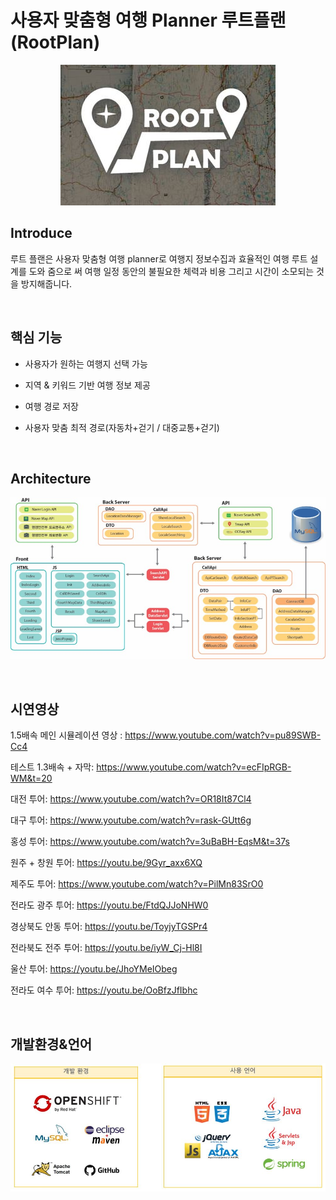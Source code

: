 # 사용자 맞춤형 여행 Planner 루트플랜(RootPlan)

<p align="center"><img src="readme_img/logo.JPG"></p>


**Introduce**
-------------
루트 플랜은 사용자 맞춤형 여행 planner로 여행지 정보수집과 효율적인 여행 루트 설계를 도와 줌으로 써 여행 일정 동안의 불필요한 체력과 비용 그리고 시간이 소모되는 것을 방지해줍니다. 

<br>

**핵심 기능**
-------------
- 사용자가 원하는 여행지 선택 가능

- 지역 & 키워드 기반 여행 정보 제공

- 여행 경로 저장

- 사용자 맞춤 최적 경로(자동차+걷기 / 대중교통+걷기) 

<br>

**Architecture**
-------------
![Architecture](readme_img/architecture.jpg) 

<br>

**시연영상**
-------------

1.5배속 메인 시뮬레이션 영상 : https://www.youtube.com/watch?v=pu89SWB-Cc4

테스트 1.3배속 + 자막: https://www.youtube.com/watch?v=ecFIpRGB-WM&t=20

대전 투어: https://www.youtube.com/watch?v=OR18It87Cl4

대구 투어: https://www.youtube.com/watch?v=rask-GUtt6g

홍성 투어: https://www.youtube.com/watch?v=3uBaBH-EqsM&t=37s

원주 + 창원 투어: https://youtu.be/9Gyr_axx6XQ

제주도 투어: https://www.youtube.com/watch?v=PilMn83SrO0

전라도 광주 투어: https://youtu.be/FtdQJJoNHW0

경상북도 안동 투어: https://youtu.be/ToyjyTGSPr4

전라북도 전주 투어: https://youtu.be/iyW_Cj-Hl8I

울산 투어: https://youtu.be/JhoYMeIObeg

전라도 여수 투어: https://youtu.be/OoBfzJfIbhc

<br>

**개발환경&언어**
-------------
![개발환경&언어](readme_img/skill.JPG) 

